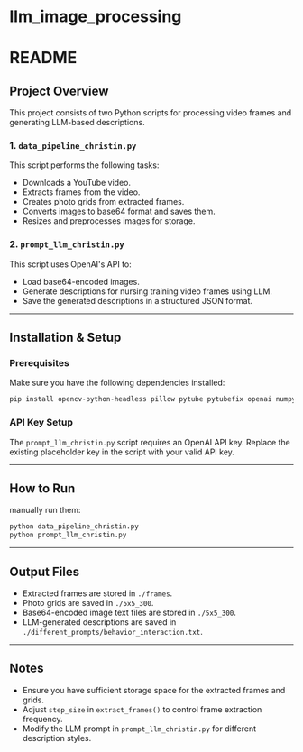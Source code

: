 # llm_image_processing

# README

## Project Overview
This project consists of two Python scripts for processing video frames and generating LLM-based descriptions.

### 1. `data_pipeline_christin.py`
This script performs the following tasks:
- Downloads a YouTube video.
- Extracts frames from the video.
- Creates photo grids from extracted frames.
- Converts images to base64 format and saves them.
- Resizes and preprocesses images for storage.

### 2. `prompt_llm_christin.py`
This script uses OpenAI's API to:
- Load base64-encoded images.
- Generate descriptions for nursing training video frames using LLM.
- Save the generated descriptions in a structured JSON format.

---

## Installation & Setup

### Prerequisites
Make sure you have the following dependencies installed:
```bash
pip install opencv-python-headless pillow pytube pytubefix openai numpy
```

### API Key Setup
The `prompt_llm_christin.py` script requires an OpenAI API key. Replace the existing placeholder key in the script with your valid API key.

---

## How to Run

 manually run them:

```bash
python data_pipeline_christin.py
python prompt_llm_christin.py
```

---

## Output Files
- Extracted frames are stored in `./frames`.
- Photo grids are saved in `./5x5_300`.
- Base64-encoded image text files are stored in `./5x5_300`.
- LLM-generated descriptions are saved in `./different_prompts/behavior_interaction.txt`.

---

## Notes
- Ensure you have sufficient storage space for the extracted frames and grids.
- Adjust `step_size` in `extract_frames()` to control frame extraction frequency.
- Modify the LLM prompt in `prompt_llm_christin.py` for different description styles.

